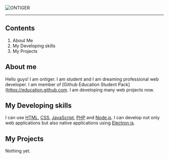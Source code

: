 <img src="https://user-images.githubusercontent.com/118987260/204003674-948c97e7-3e62-4024-9b73-c23c05ae2391.svg" alt="ONTIGER" title="ONTIGER"><hr>
## Contents
 1. About Me
 1. My Developing skills
 1. My Projects

## About me
Hello guys! I am ontiger. I am student and I am dreaming professional web developer. I am member of [Github Education Student Pack](https://education.github.com. I am developing many web projects now.
## My Developing skills
I can use [HTML](https://www.w3.org/html/), [CSS](https://www.w3.org/Style/CSS/Overview.en.html), [JavaScript](https://www.w3.org/standards/webdesign/script), [PHP](https://php.net) and  [Node.js](https://nodejs.org). I can develop not only web applications but also native applications using [Electron.js](https://www.electronjs.org).
## My Projects
Nothing yet.

